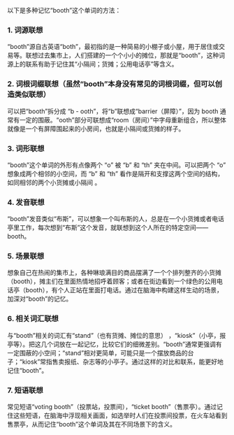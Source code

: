 以下是多种记忆“booth”这个单词的方法：

### 1. 词源联想
“booth”源自古英语“both”，最初指的是一种简易的小棚子或小屋，用于居住或交易等。联想过去集市上，人们搭建的一个个小小的摊位，那就是“booth”，这种词源上的联系有助于记住其“小隔间；货摊；公用电话亭”等含义。

### 2. 词根词缀联想（虽然“booth”本身没有常见的词根词缀，但可以创造类似联想）
可以把“booth”拆分成 “b - ooth”，将“b”联想成“barrier（屏障）”，因为 booth 通常有一定的围蔽。“ooth”部分可联想成“room（房间）”中字母重新组合，所以整体就像是一个有屏障围起来的小房间，也就是小隔间或货摊的样子。

### 3. 词形联想
“booth”这个单词的外形有点像两个 “o” 被 “b” 和 “th” 夹在中间。可以把两个 “o” 想象成两个相邻的小空间，而 “b” 和 “th” 看作是隔开和支撑这两个空间的结构，如同相邻的两个小货摊或小隔间 。

### 4. 发音联想
“booth”发音类似“布斯”，可以想象一个叫布斯的人，总是在一个小货摊或者电话亭里工作，每次想到“布斯”这个发音，就联想到这个人所在的特定空间——booth。

### 5. 场景联想
想象自己在热闹的集市上，各种琳琅满目的商品摆满了一个个排列整齐的小货摊（booth），摊主们在里面热情地招呼着顾客；或者在街边看到一个绿色的公用电话亭（booth），有个人正站在里面打电话。通过在脑海中构建这样生动的场景，加深对“booth”的记忆。

### 6. 相关词汇联想
与“booth”相关的词汇有“stand”（也有货摊、摊位的意思） ，“kiosk”（小亭，报亭等）。把这几个词放在一起记忆，比较它们的细微差别。“booth”通常更强调有一定围蔽的小空间；“stand”相对更简单，可能只是一个摆放商品的台子；“kiosk”常指售卖报纸、杂志等的小亭子。通过这样的对比和联系，能更好地记住“booth”。

### 7. 短语联想
常见短语“voting booth”（投票站，投票间），“ticket booth”（售票亭）。通过记住这些短语，在脑海中浮现相关画面，如选举时人们在投票间投票，在火车站看到售票亭，从而记住“booth”这个单词及其在不同场景下的含义。 